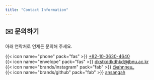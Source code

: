 ```yaml
---
title: "Contact Information"
---
```

<div data-pagefind-body>

##  ✉️ 문의하기

아래 연락처로 언제든 문의해 주세요.

{{< icon name="phone" pack="fas" >}} [ +82-10-3630-4640 ](tel:+821036304640)  
{{< icon name="envelope" pack="fas" >}} [dkstkddkdhkd@jbnu.ac.kr](mailto:dkstkddkdhkd@jbnu.ac.kr)  
{{< icon name="brands/instagram" pack="fab" >}} [@ahnneu_](https://instagram.com/ahnneu_)  
{{< icon name="brands/github" pack="fab" >}} [ansangah](https://github.com/ansangah)

</div>
